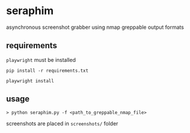 # seraphim
asynchronous screenshot grabber using nmap greppable output formats

## requirements
`playwright` must be installed 

`pip install -r requirements.txt`

`playwright install`

## usage
`> python seraphim.py -f <path_to_greppable_nmap_file>`

screenshots are placed in `screenshots/` folder
